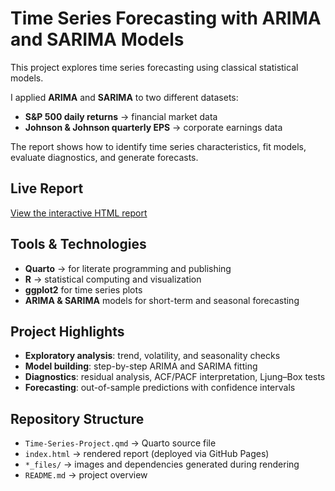 # Time Series Forecasting with ARIMA and SARIMA Models

This project explores time series forecasting using classical statistical models.  

I applied **ARIMA** and **SARIMA** to two different datasets:
- **S&P 500 daily returns** → financial market data
- **Johnson & Johnson quarterly EPS** → corporate earnings data

The report shows how to identify time series characteristics, fit models, evaluate diagnostics, and generate forecasts.

## Live Report
[View the interactive HTML report]((https://github.com/hailielielie/Time-Series-Forecasting-with-ARIMA-SARIMA-Models/blob/main/Time%20Series%20Project.html)/)

## Tools & Technologies
- **Quarto** → for literate programming and publishing  
- **R** → statistical computing and visualization  
- **ggplot2** for time series plots  
- **ARIMA & SARIMA** models for short-term and seasonal forecasting  

## Project Highlights
- **Exploratory analysis**: trend, volatility, and seasonality checks  
- **Model building**: step-by-step ARIMA and SARIMA fitting  
- **Diagnostics**: residual analysis, ACF/PACF interpretation, Ljung–Box tests  
- **Forecasting**: out-of-sample predictions with confidence intervals  

## Repository Structure
- `Time-Series-Project.qmd` → Quarto source file  
- `index.html` → rendered report (deployed via GitHub Pages)  
- `*_files/` → images and dependencies generated during rendering  
- `README.md` → project overview  
